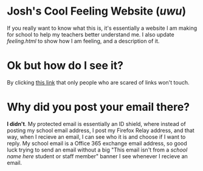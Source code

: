 # Josh's Cool Feeling Website (_uwu_)
If you really want to know what this is, it's essentially a website I am making for school to help my teachers better understand me. I also update _feeling.html_ to show how I am feeling, and a description of it.

# Ok but how do I see it?
By clicking [this link](https://www.joshatticus.eu.org/joshscoolfeelingwebsiteuwu) that only people who are scared of links won't touch.

# Why did you post your email there?
**I didn't**. My protected email is essentially an ID shield, where instead of posting my school email address, I post my Firefox Relay address, and that way, when I recieve an email, I can see who it is and choose if I want to reply. My school email is a Office 365 exchange email address, so good luck trying to send an email without a big "This email isn't from a *school name here* student or staff member" banner I see whenever I recieve an email.
